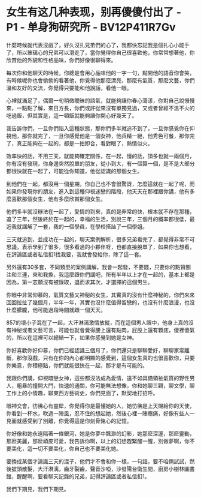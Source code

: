 # 女生有这几种表现，别再傻傻付出了 - P1 - 单身狗研究所 - BV12P411R7Gv

什麼時候就代表沒戲了，好久沒扎兄弟們的心了，我都快忘記我是個扎心小能手了，所以玻璃心的兄弟可以滑走了，當你覺得你自己很喜歡他，你常常想著他，你欣賞他的外貌和性格品味，你們好像很聊得來。

每次你和他聊天的時候，你總是會用心品味他的一字一句，點開他的語音你會笑，有時候呢你也會偷偷的看著他，你覺得他那麼漂亮，那麼有氣質，那麼文藝，你們溫和友好的交流，你覺得只要能和他說話，看他一眼。

心裡就滿足了，偶爾一句稍微曖昧的語氣，就能夠讓你春心蕩漾，你對自己說慢慢來，一點點了解，來日方長，你們或許從來沒有單獨見過，又或者曾經不溫不火的吃過飯，但其實是，這一頓飯就能夠讓你開心好幾天了。

我告訴你們，一旦你們陷入這種狀態，那你們多半就追不到了，一旦你感覺你在仰視他，那你就完了，一旦你感覺他是一個女神，他兵精一絕，他秀色可餐，那你完了，真正能夠在一起的，都是一拍即合，看對眼了，熱情似火。

效率快的話，不用三天，就能夠確定關係，在一起，慢的話，頂多也就一兩個月，你有沒有發現，你身邊突然脫單的朋友，從小到大，有一個算一個，是不是大部分都很快就在一起了，可能從你知道，他從認識的那個女生。

到他們在一起，都沒用一個星期，你自己也不會很驚訝，怎麼這就在一起了呢，而如果你發現你的朋友，進入到這種仰視迷戀的階段，他天天在那裡跟你講，他有多麼喜歡那個女生，他有多麼欣賞那個女生。

他們多半就沒辦法在一起了，愛情的到來，真的是非常的快，根本就不存在那種，追了三年，然後終於在一起的，幸福的生活，別說三年，三個月的概率都很低，最近我就講解了一套，我的一個學員，在學校搭訕了一個學姐。

三天就追到，並成功在一起的，聊天案例解析，很多兄弟看完了，都覺得非常不可思議，表示學到了很多，很多看過的小夥伴呀，也都直接脫單了，如果你也想看，在評論區或者私信扣1找我要，我就會發給你，除了這一套。

另外還有30多套，不同類型的案例講解，我會一起發，不要錢，只要你的點贊關注和三連，來和我換，我這麼跟你們講吧，所有半年以上才在一起的，基本上都是因為，第一志願沒有被錄取，退而求其次，才選擇的這個男生。

你眼中非常仰慕的，氣質文藝又神秘的女生，其實真的沒有什麼神秘的，你們來來回回拉扯了幾個月，半年一年，其實也沒什麼值得留戀的，也沒有什麼浪漫，也沒什麼朦朧，他可能過段時間就跟一個天天。

857的壞小子混在了一起，大汗淋漓激情放縱，而在這個男人眼中，他身上真的沒有神秘或者文藝可言，可能也就會覺得腰上還有點肉，屁股上還有顆痣，傻裡傻氣的，所以在這裡可以總結一下，如果你感覺到她是女神。

你好喜歡你好仰慕，你們已經認識三個月了，你們還只是聊聊愛好，聊聊家常離斷，那你沒戲，只有在你的內心都明顯的感覺到，這個女生真的也很喜歡你，只要你樂意，你積極點，你們就能很快在一起，那才是有可能的。

我跟你們講，仰視暗戀女神，這些都沒法成為愛情，遠不如具備領袖氣質的野性男人，粗暴的撞開大門，快速的通關，你可能無法想像，你和她聊三觀，聊文學，聊工作上的小情趣，聊東西方藝術史，你們見面了，默契地打招呼。

眼神交會，彷彿心有靈犀，你覺得你是最懂她的人，她彷彿是上天賜給你的天使，你看到一杯水，吹過一陣風，忍不住的想起她，然後心裡一陣癮痛，好像有些人一見面就感受到了別離，你覺得這是你刻骨銘心的記憶。

你好像和她永遠隔著一條銀河，她是你夢中飄渺的幻影，她那麽深邃，那麽靈動，那麽美麗，那麽頑皮可愛，我告訴你啊，以上的幻想趕緊醒一醒，別做夢啊，你不要美化，這一切不要美化，你自己也不要美化她。

要換成某個才論識三天的混子，他們才不會和你一樣，一句話，要不咱倆試試，然後披頭散髮，大汗淋漓，齒牙裂齒，聲音沙啞，沙發陽台衛生間，廚房小樹林圖書館，醒醒啊，要看聊天記錄的兄弟，記得評論區或者私信扣1。

我們下期見，我們下期見。